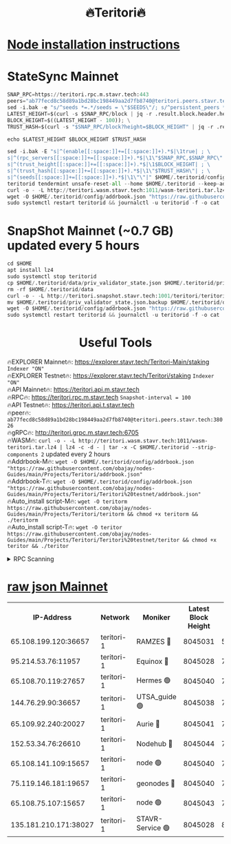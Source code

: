 <h1 align="center"> 🔥Teritori🔥</h1>


[Node installation instructions](https://github.com/obajay/nodes-Guides/tree/main/Projects/Teritori)
=

# StateSync Mainnet
```python
SNAP_RPC=https://teritori.rpc.m.stavr.tech:443
peers="ab77fecd8c58d89a1bd28bc198449aa2d7fb8740@teritori.peers.stavr.tech:38026"
sed -i.bak -e "s/^seeds *=.*/seeds = \"$SEEDS\"/; s/^persistent_peers *=.*/persistent_peers = \"$PEERS\"/" $HOME/.teritorid/config/config.toml
LATEST_HEIGHT=$(curl -s $SNAP_RPC/block | jq -r .result.block.header.height); \
BLOCK_HEIGHT=$((LATEST_HEIGHT - 100)); \
TRUST_HASH=$(curl -s "$SNAP_RPC/block?height=$BLOCK_HEIGHT" | jq -r .result.block_id.hash)

echo $LATEST_HEIGHT $BLOCK_HEIGHT $TRUST_HASH

sed -i.bak -E "s|^(enable[[:space:]]+=[[:space:]]+).*$|\1true| ; \
s|^(rpc_servers[[:space:]]+=[[:space:]]+).*$|\1\"$SNAP_RPC,$SNAP_RPC\"| ; \
s|^(trust_height[[:space:]]+=[[:space:]]+).*$|\1$BLOCK_HEIGHT| ; \
s|^(trust_hash[[:space:]]+=[[:space:]]+).*$|\1\"$TRUST_HASH\"| ; \
s|^(seeds[[:space:]]+=[[:space:]]+).*$|\1\"\"|" $HOME/.teritorid/config/config.toml
teritorid tendermint unsafe-reset-all --home $HOME/.teritorid --keep-addr-book
curl -o - -L http://teritori.wasm.stavr.tech:1011/wasm-teritori.tar.lz4 | lz4 -c -d - | tar -x -C $HOME/.teritorid --strip-components 2
wget -O $HOME/.teritorid/config/addrbook.json "https://raw.githubusercontent.com/obajay/nodes-Guides/main/Projects/Teritori/addrbook.json"
sudo systemctl restart teritorid && journalctl -u teritorid -f -o cat
```

# SnapShot Mainnet (~0.7 GB) updated every 5 hours
```python
cd $HOME
apt install lz4
sudo systemctl stop teritorid
cp $HOME/.teritorid/data/priv_validator_state.json $HOME/.teritorid/priv_validator_state.json.backup
rm -rf $HOME/.teritorid/data
curl -o - -L http://teritori.snapshot.stavr.tech:1001/teritori/teritori-snap.tar.lz4 | lz4 -c -d - | tar -x -C $HOME/.teritorid --strip-components 2
mv $HOME/.teritorid/priv_validator_state.json.backup $HOME/.teritorid/data/priv_validator_state.json
wget -O $HOME/.teritorid/config/addrbook.json "https://raw.githubusercontent.com/obajay/nodes-Guides/main/Projects/Teritori/addrbook.json"
sudo systemctl restart teritorid && journalctl -u teritorid -f -o cat
```
 <h1 align="center"> Useful Tools</h1>

🔥EXPLORER Mainnet🔥:      https://explorer.stavr.tech/Teritori-Main/staking      `Indexer "ON"` \
🔥EXPLORER Testnet🔥:        https://explorer.stavr.tech/Teritori/staking            `Indexer "ON"` \
🔥API Mainnet🔥:                   https://teritori.api.m.stavr.tech \
🔥RPC🔥:                                   https://teritori.rpc.m.stavr.tech                         `Snapshot-interval = 100` \
🔥API Testnet🔥:                     https://teritori.api.t.stavr.tech \
🔥peer🔥:                     `ab77fecd8c58d89a1bd28bc198449aa2d7fb8740@teritori.peers.stavr.tech:38026` \
🔥gRPC🔥:                                http://teritori.grpc.m.stavr.tech:6705 \
🔥WASM🔥: ```curl -o - -L http://teritori.wasm.stavr.tech:1011/wasm-teritori.tar.lz4 | lz4 -c -d - | tar -x -C $HOME/.teritorid --strip-components 2``` updated every 2 hours \
🔥Addrbook-M🔥:    ```wget -O $HOME/.teritorid/config/addrbook.json "https://raw.githubusercontent.com/obajay/nodes-Guides/main/Projects/Teritori/addrbook.json"``` \
🔥Addrbook-T🔥:    ```wget -O $HOME/.teritorid/config/addrbook.json "https://raw.githubusercontent.com/obajay/nodes-Guides/main/Projects/Teritori/Teritori%20testnet/addrbook.json"``` \
🔥Auto_install script-M🔥: ```wget -O teritorm https://raw.githubusercontent.com/obajay/nodes-Guides/main/Projects/Teritori/teritorm && chmod +x teritorm && ./teritorm``` \
🔥Auto_install script-T🔥: ```wget -O teritor https://raw.githubusercontent.com/obajay/nodes-Guides/main/Projects/Teritori/Teritori%20testnet/teritor && chmod +x teritor && ./teritor```

<details>
<summary>RPC Scanning</summary>

<h2 align="center"> We scan nodes in real time every 4 hours. And we provide the final result of RPC endpoints.
We cannot influence the operation of these nodes in any way. </h2>


```python
If Voting Power is higher than 0 --> then the Node is a validator of the network and may be subject to attack and be a potential threat to the chain.
```
```python
We marked such validators with a red symbol
```

</details>

[raw json Mainnet](https://rpc-check.teritorim.stavr.tech/teritorim/rpc-teritorim-result.json)
=



<table><tr><th>IP-Address</th><th>Network</th><th>Moniker</th><th>Latest Block Height</th><th>Earliest Block Height</th><th>Catching Up</th><th>Tx Index</th><th>Voting Power</th><th>Scan Time</th></tr><tr><td>65.108.199.120:36657</td><td>teritori-1</td><td>RAMZES 🔴</td><td>8045031</td><td>5996001</td><td>False</td><td>on</td><td>788344</td><td>2024-03-26T20:50:15.096337209UTC</td></tr><tr><td>95.214.53.76:11957</td><td>teritori-1</td><td>Equinox 🔴</td><td>8045028</td><td>7203180</td><td>False</td><td>on</td><td>1545910</td><td>2024-03-26T20:49:58.100906424UTC</td></tr><tr><td>65.108.70.119:27657</td><td>teritori-1</td><td>Hermes 🟢</td><td>8045040</td><td>7203180</td><td>False</td><td>on</td><td>0</td><td>2024-03-26T20:51:08.149526492UTC</td></tr><tr><td>144.76.29.90:36657</td><td>teritori-1</td><td>UTSA_guide 🟢</td><td>8045038</td><td>7208001</td><td>False</td><td>on</td><td>0</td><td>2024-03-26T20:50:56.686856631UTC</td></tr><tr><td>65.109.92.240:20027</td><td>teritori-1</td><td>Aurie 🔴</td><td>8045041</td><td>7568001</td><td>False</td><td>on</td><td>119310</td><td>2024-03-26T20:51:14.651208630UTC</td></tr><tr><td>152.53.34.76:26610</td><td>teritori-1</td><td>Nodehub 🔴</td><td>8045044</td><td>7580883</td><td>False</td><td>on</td><td>65696</td><td>2024-03-26T20:51:27.401900655UTC</td></tr><tr><td>65.108.141.109:15657</td><td>teritori-1</td><td>node 🟢</td><td>8045040</td><td>7714496</td><td>False</td><td>on</td><td>0</td><td>2024-03-26T20:51:05.797187133UTC</td></tr><tr><td>75.119.146.181:19657</td><td>teritori-1</td><td>geonodes 🔴</td><td>8045040</td><td>7747478</td><td>False</td><td>on</td><td>37760</td><td>2024-03-26T20:51:03.460771985UTC</td></tr><tr><td>65.108.75.107:15657</td><td>teritori-1</td><td>node 🟢</td><td>8045043</td><td>7995732</td><td>False</td><td>on</td><td>0</td><td>2024-03-26T20:51:23.086087718UTC</td></tr><tr><td>135.181.210.171:38027</td><td>teritori-1</td><td>STAVR-Service 🟢</td><td>8045028</td><td>8042001</td><td>False</td><td>on</td><td>0</td><td>2024-03-26T20:49:57.804723578UTC</td></tr></table>

